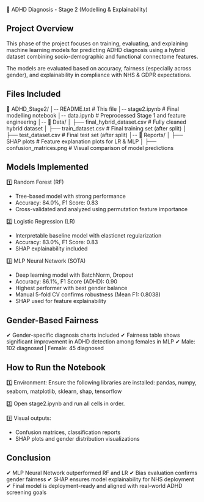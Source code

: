 📌 ADHD Diagnosis - Stage 2 (Modelling & Explainability)

Project Overview
----------------
This phase of the project focuses on training, evaluating, and explaining machine learning models 
for predicting ADHD diagnosis using a hybrid dataset combining socio-demographic and functional connectome features.

The models are evaluated based on accuracy, fairness (especially across gender), and explainability in compliance with NHS & GDPR expectations.

Files Included
--------------
📂 ADHD_Stage2/
│-- README.txt                          # This file
│-- stage2.ipynb                        # Final modelling notebook
│-- data.ipynb                          # Preprocessed Stage 1 and feature engineering
│-- 📂 Data/
│   ├── final_hybrid_dataset.csv        # Fully cleaned hybrid dataset
│   ├── train_dataset.csv               # Final training set (after split)
│   ├── test_dataset.csv                # Final test set (after split)
│-- 📂 Reports/
│   ├── SHAP plots                      # Feature explanation plots for LR & MLP
│   ├── confusion_matrices.png          # Visual comparison of model predictions

Models Implemented
------------------
1️⃣ Random Forest (RF)
- Tree-based model with strong performance
- Accuracy: 84.0%, F1 Score: 0.83
- Cross-validated and analyzed using permutation feature importance

2️⃣ Logistic Regression (LR)
- Interpretable baseline model with elasticnet regularization
- Accuracy: 83.0%, F1 Score: 0.83
- SHAP explainability included

3️⃣ MLP Neural Network (SOTA)
- Deep learning model with BatchNorm, Dropout
- Accuracy: 86.1%, F1 Score (ADHD): 0.90
- Highest performer with best gender balance
- Manual 5-fold CV confirms robustness (Mean F1: 0.8038)
- SHAP used for feature explainability

Gender-Based Fairness
----------------------
✔ Gender-specific diagnosis charts included
✔ Fairness table shows significant improvement in ADHD detection among females in MLP
✔ Male: 102 diagnosed | Female: 45 diagnosed

How to Run the Notebook
-----------------------
1️⃣ Environment:
Ensure the following libraries are installed:
pandas, numpy, seaborn, matplotlib, sklearn, shap, tensorflow

2️⃣ Open stage2.ipynb and run all cells in order.

3️⃣ Visual outputs:
- Confusion matrices, classification reports
- SHAP plots and gender distribution visualizations

Conclusion
----------
✔ MLP Neural Network outperformed RF and LR
✔ Bias evaluation confirms gender fairness
✔ SHAP ensures model explainability for NHS deployment
✔ Final model is deployment-ready and aligned with real-world ADHD screening goals
